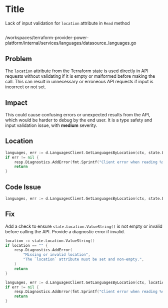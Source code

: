 # Title

Lack of input validation for `location` attribute in `Read` method

##

/workspaces/terraform-provider-power-platform/internal/services/languages/datasource_languages.go

## Problem

The `location` attribute from the Terraform state is used directly in API requests without validating if it is empty or malformed before making the call. This can result in unnecessary or erroneous API requests if input is incorrect or not set.

## Impact

This could cause confusing errors or unexpected results from the API, which would be harder to debug by the end user. It is a type safety and input validation issue, with **medium** severity.

## Location

```go
languages, err := d.LanguagesClient.GetLanguagesByLocation(ctx, state.Location.ValueString())
if err != nil {
    resp.Diagnostics.AddError(fmt.Sprintf("Client error when reading %s", d.FullTypeName()), err.Error())
    return
}
```

## Code Issue

```go
languages, err := d.LanguagesClient.GetLanguagesByLocation(ctx, state.Location.ValueString())
```

## Fix

Add a check to ensure `state.Location.ValueString()` is not empty or invalid before calling the API. Provide a diagnostic error if invalid.

```go
location := state.Location.ValueString()
if location == "" {
    resp.Diagnostics.AddError(
        "Missing or invalid location",
        "The `location` attribute must be set and non-empty.",
    )
    return
}

languages, err := d.LanguagesClient.GetLanguagesByLocation(ctx, location)
if err != nil {
    resp.Diagnostics.AddError(fmt.Sprintf("Client error when reading %s", d.FullTypeName()), err.Error())
    return
}
```
